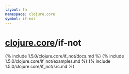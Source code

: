 ```yaml
---
layout: fn
namespace: clojure.core
symbol: if-not
---
```


# [clojure.core](../)/if-not

{% include 1.5.0/clojure.core/if_not/docs.md %}
{% include 1.5.0/clojure.core/if_not/examples.md %}
{% include 1.5.0/clojure.core/if_not/src.md %}


